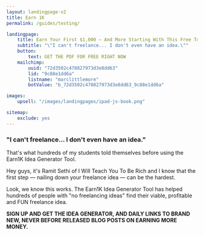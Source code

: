 ```yaml
---
layout: landingpage-v2
title: Earn 1K
permalink: /guides/testing/

landingpage:
    title: Earn Your First $1,000 — And More Starting With This Free Tool
    subtitle: "\"I can't freelance... I don't even have an idea.\""
    button:
        text: GET THE PDF FOR FREE RIGHT NOW
    mailchimp:
        uuid: "72d3502c470827973d3e8dd63"
        lid: "9c88e1dd6a"
        listname: "marclittlemore"
        botValue: "b_72d3502c470827973d3e8dd63_9c88e1dd6a"

images:
    upsell: "/images/landingpages/ipad-js-book.png"

sitemap:
    exclude: yes
---
```


### "I can't freelance... I don't even have an idea."

That's what hundreds of my students told themselves before using the Earn1K Idea Generator Tool.

Hey guys, it's Ramit Sethi of I Will Teach You To Be Rich and I know that the first step — nailing down your freelance idea — can be the hardest.

Look, we know this works. The Earn1K Idea Generator Tool has helped hundreds of people with "no freelancing ideas" find their viable, profitable and FUN freelance idea.

**SIGN UP AND GET THE IDEA GENERATOR, AND DAILY LINKS TO BRAND NEW, NEVER BEFORE RELEASED BLOG POSTS ON EARNING MORE MONEY.**